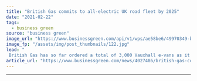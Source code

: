 ```yaml
---
title: "British Gas commits to all-electric UK road fleet by 2025"
date: "2021-02-22"
tags: 
  - business green
source: "business green"
image_url: "https://www.businessgreen.com/api/v1/wps/ae58be6/49970349-b870-4d5a-8f7b-63ad552a1033/4/british-gas-trial-e-nv200-on-the-road-185x114.jpg"
image_fp: "/assets/img/post_thumbnails/122.jpg"
lead: "
 British Gas has so far ordered a total of 3,000 Vauxhall e-vans as it works towards fully electrifying its 12,000-vehicle fleet by 2025 ..."
article_url: "https://www.businessgreen.com/news/4027486/british-gas-commits-electric-uk-road-fleet-2025"
---
```


---
